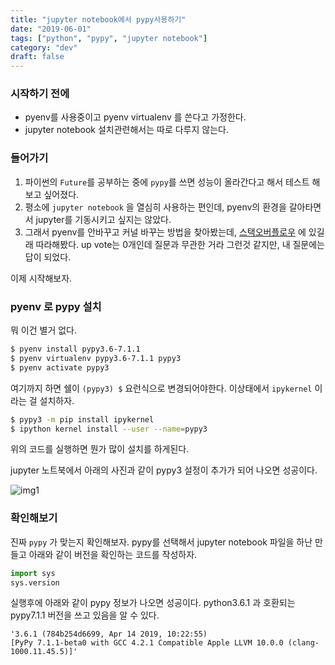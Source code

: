 ```yaml
---
title: "jupyter notebook에서 pypy사용하기"
date: "2019-06-01"
tags: ["python", "pypy", "jupyter notebook"]
category: "dev"
draft: false
---
```


### 시작하기 전에

- pyenv를 사용중이고 pyenv virtualenv 를 쓴다고 가정한다.
- jupyter notebook 설치관련해서는 따로 다루지 않는다.

### 들어가기

1. 파이썬의 `Future`를 공부하는 중에 `pypy`를 쓰면 성능이 올라간다고 해서 테스트 해보고 싶어졌다.
2. 평소에 `jupyter notebook` 을 열심히 사용하는 편인데, pyenv의 환경을 갈아타면서 jupyter를 기동시키고 싶지는 않았다.
3. 그래서 pyenv를 안바꾸고 커널 바꾸는 방법을 찾아봤는데, [스택오버플로우](https://stackoverflow.com/questions/33850577/is-it-possible-to-run-a-pypy-kernel-in-the-jupyter-notebook) 에 있길래 따라해봤다. up vote는 0개인데 질문과 무관한 거라 그런것 같지만, 내 질문에는 답이 되었다.

이제 시작해보자.

### pyenv 로 pypy 설치

뭐 이건 별거 없다.

```bash
$ pyenv install pypy3.6-7.1.1
$ pyenv virtualenv pypy3.6-7.1.1 pypy3
$ pyenv activate pypy3
```

여기까지 하면 쉘이 `(pypy3) $` 요런식으로 변경되어야한다. 이상태에서 `ipykernel` 이라는 걸 설치하자.

```bash
$ pypy3 -m pip install ipykernel
$ ipython kernel install --user --name=pypy3
```

위의 코드를 실행하면 뭔가 많이 설치를 하게된다.

jupyter 노트북에서 아래의 사진과 같이 pypy3 설정이 추가가 되어 나오면 성공이다.

![img1](../../images/20190601/img1.png)

### 확인해보기

진짜 `pypy` 가 맞는지 확인해보자. pypy를 선택해서 jupyter notebook 파일을 하난 만들고 아래와 같이 버전을 확인하는 코드를 작성하자.

```python
import sys
sys.version
```

실행후에 아래와 같이 pypy 정보가 나오면 성공이다. python3.6.1 과 호환되는 pypy7.1.1 버전을 쓰고 있음을 알 수 있다.

```
'3.6.1 (784b254d6699, Apr 14 2019, 10:22:55)
[PyPy 7.1.1-beta0 with GCC 4.2.1 Compatible Apple LLVM 10.0.0 (clang-1000.11.45.5)]'
```
